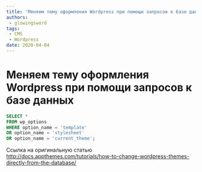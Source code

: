 ```yaml
---
title: 'Меняем тему оформления Wordpress при помощи запросов к базе данных'
authors: 
 - glowingsword
tags:
 - CMS
 - Wordpress
date: 2020-04-04
---
```

# Меняем тему оформления Wordpress при помощи запросов к базе данных

``` sql
SELECT *
FROM wp_options
WHERE option_name = 'template'
OR option_name = 'stylesheet'
OR option_name = 'current_theme';
```

Ссылка на оригинальную статью
<http://docs.appthemes.com/tutorials/how-to-change-wordpress-themes-directly-from-the-database/>